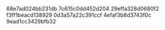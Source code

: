 68e7ad024bb231db
7c615c0dd452d204
29effa328d0680f2
f3ff1beacd138929
0d3a57a22c391ccf
4efaf3b8d3743f0c
9ead1cc3429bfb32
